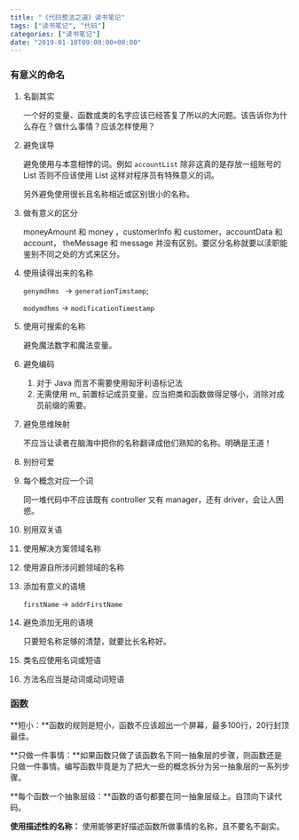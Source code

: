```yaml
---
title: "《代码整洁之道》读书笔记"
tags: ["读书笔记", "代码"]
categories: ["读书笔记"]
date: "2019-01-10T09:00:00+08:00"
---
```


### 有意义的命名

1. 名副其实

   一个好的变量、函数或类的名字应该已经答复了所以的大问题。该告诉你为什么存在？做什么事情？应该怎样使用？

2. 避免误导

   避免使用与本意相悖的词。例如 `accountList` 除非这真的是存放一组账号的 List 否则不应该使用 List 这样对程序员有特殊意义的词。

   另外避免使用很长且名称相近或区别很小的名称。

3. 做有意义的区分

   moneyAmount 和 money ，customerInfo 和 customer，accountData 和 account， theMessage 和 message 并没有区别。要区分名称就要以渎职能鉴别不同之处的方式来区分。

4. 使用读得出来的名称

   `genymdhms ` -> `generationTimstamp`; 

   `modymdhms` -> `modificationTimestamp`

5. 使用可搜索的名称

   避免魔法数字和魔法变量。

6. 避免编码

   1. 对于 Java 而言不需要使用匈牙利语标记法
   2. 无需使用 m_ 前置标记成员变量，应当把类和函数做得足够小，消除对成员前缀的需要。

7. 避免思维映射

   不应当让读者在脑海中把你的名称翻译成他们熟知的名称。明确是王道！

8. 别扮可爱

9. 每个概念对应一个词

   同一堆代码中不应该既有 controller 又有 manager，还有 driver，会让人困惑。

10. 别用双关语

11. 使用解决方案领域名称

12. 使用源自所涉问题领域的名称

13. 添加有意义的语境

    `firstName` -> `addrFirstName`

14. 避免添加无用的语境

    只要短名称足够的清楚，就要比长名称好。

15. 类名应使用名词或短语

16. 方法名应当是动词或动词短语



### 函数

**短小：**函数的规则是短小，函数不应该超出一个屏幕，最多100行，20行封顶最佳。

**只做一件事情：**如果函数只做了该函数名下同一抽象层的步骤，则函数还是只做一件事情。编写函数毕竟是为了把大一些的概念拆分为另一抽象层的一系列步骤。

**每个函数一个抽象层级：**函数的语句都要在同一抽象层级上。自顶向下读代码。

**使用描述性的名称：** 使用能够更好描述函数所做事情的名称，且不要名不副实。